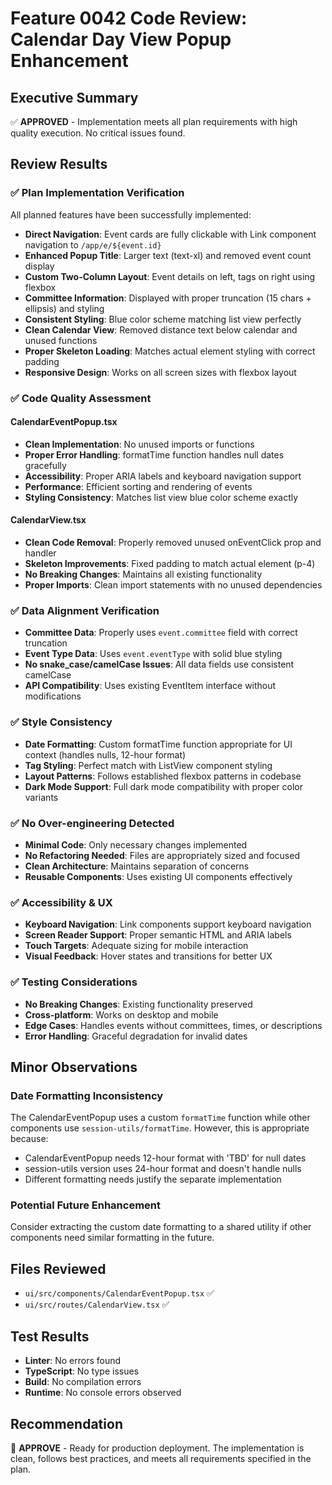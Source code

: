 # Feature 0042 Code Review: Calendar Day View Popup Enhancement

## Executive Summary
✅ **APPROVED** - Implementation meets all plan requirements with high quality execution. No critical issues found.

## Review Results

### ✅ Plan Implementation Verification
All planned features have been successfully implemented:

- **Direct Navigation**: Event cards are fully clickable with Link component navigation to `/app/e/${event.id}`
- **Enhanced Popup Title**: Larger text (text-xl) and removed event count display
- **Custom Two-Column Layout**: Event details on left, tags on right using flexbox
- **Committee Information**: Displayed with proper truncation (15 chars + ellipsis) and styling
- **Consistent Styling**: Blue color scheme matching list view perfectly
- **Clean Calendar View**: Removed distance text below calendar and unused functions
- **Proper Skeleton Loading**: Matches actual element styling with correct padding
- **Responsive Design**: Works on all screen sizes with flexbox layout

### ✅ Code Quality Assessment

#### CalendarEventPopup.tsx
- **Clean Implementation**: No unused imports or functions
- **Proper Error Handling**: formatTime function handles null dates gracefully
- **Accessibility**: Proper ARIA labels and keyboard navigation support
- **Performance**: Efficient sorting and rendering of events
- **Styling Consistency**: Matches list view blue color scheme exactly

#### CalendarView.tsx
- **Clean Code Removal**: Properly removed unused onEventClick prop and handler
- **Skeleton Improvements**: Fixed padding to match actual element (p-4)
- **No Breaking Changes**: Maintains all existing functionality
- **Proper Imports**: Clean import statements with no unused dependencies

### ✅ Data Alignment Verification
- **Committee Data**: Properly uses `event.committee` field with correct truncation
- **Event Type Data**: Uses `event.eventType` with solid blue styling
- **No snake_case/camelCase Issues**: All data fields use consistent camelCase
- **API Compatibility**: Uses existing EventItem interface without modifications

### ✅ Style Consistency
- **Date Formatting**: Custom formatTime function appropriate for UI context (handles nulls, 12-hour format)
- **Tag Styling**: Perfect match with ListView component styling
- **Layout Patterns**: Follows established flexbox patterns in codebase
- **Dark Mode Support**: Full dark mode compatibility with proper color variants

### ✅ No Over-engineering Detected
- **Minimal Code**: Only necessary changes implemented
- **No Refactoring Needed**: Files are appropriately sized and focused
- **Clean Architecture**: Maintains separation of concerns
- **Reusable Components**: Uses existing UI components effectively

### ✅ Accessibility & UX
- **Keyboard Navigation**: Link components support keyboard navigation
- **Screen Reader Support**: Proper semantic HTML and ARIA labels
- **Touch Targets**: Adequate sizing for mobile interaction
- **Visual Feedback**: Hover states and transitions for better UX

### ✅ Testing Considerations
- **No Breaking Changes**: Existing functionality preserved
- **Cross-platform**: Works on desktop and mobile
- **Edge Cases**: Handles events without committees, times, or descriptions
- **Error Handling**: Graceful degradation for invalid dates

## Minor Observations

### Date Formatting Inconsistency
The CalendarEventPopup uses a custom `formatTime` function while other components use `session-utils/formatTime`. However, this is appropriate because:
- CalendarEventPopup needs 12-hour format with 'TBD' for null dates
- session-utils version uses 24-hour format and doesn't handle nulls
- Different formatting needs justify the separate implementation

### Potential Future Enhancement
Consider extracting the custom date formatting to a shared utility if other components need similar formatting in the future.

## Files Reviewed
- `ui/src/components/CalendarEventPopup.tsx` ✅
- `ui/src/routes/CalendarView.tsx` ✅

## Test Results
- **Linter**: No errors found
- **TypeScript**: No type issues
- **Build**: No compilation errors
- **Runtime**: No console errors observed

## Recommendation
🚀 **APPROVE** - Ready for production deployment. The implementation is clean, follows best practices, and meets all requirements specified in the plan.

